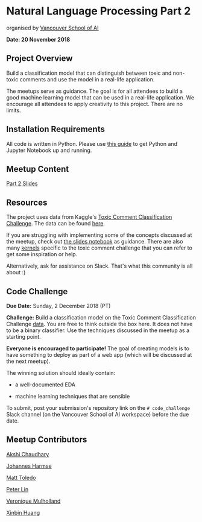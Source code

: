 # Natural Language Processing Part 2

organised by [Vancouver School of AI](https://www.meetup.com/Vancouver-School-of-AI/)

**Date: 20 November 2018**

## Project Overview

Build a classification model that can distinguish between toxic and non-toxic comments and use the model in a real-life application.

The meetups serve as guidance. The goal is for all attendees to build a good machine learning model that can be used in a real-life application. We encourage all attendees to apply creativity to this project. There are no limits.

## Installation Requirements

All code is written in Python. Please use [this guide](http://nbviewer.jupyter.org/github/johannesgiorgis/school_of_ai_vancouver/blob/master/intro_to_data_science_tools/01_introduction_to_conda_and_jupyter_notebooks.ipynb) to get Python and Jupyter Notebook up and running.

## Meetup Content

[Part 2 Slides](https://github.com/SchoolofAI-Vancouver/NLP_Project_2/blob/master/src/slides.ipynb)

## Resources

The project uses data from Kaggle's [Toxic Comment Classification Challenge](https://www.kaggle.com/c/jigsaw-toxic-comment-classification-challenge). The data can be found [here](https://www.kaggle.com/c/jigsaw-toxic-comment-classification-challenge/data).

If you are struggling with implementing some of the concepts discussed at the meetup, check out [the slides notebook](https://github.com/SchoolofAI-Vancouver/NLP_Project_2/blob/master/src/slides.ipynb) as guidance. There are also many [kernels](https://www.kaggle.com/c/jigsaw-toxic-comment-classification-challenge/kernels) specific to the toxic comment challenge that you can refer to get some inspiration or help.

Alternatively, ask for assistance on Slack. That's what this community is all about :)

## Code Challenge

**Due Date:** Sunday, 2 December 2018 (PT)

**Challenge:** Build a classification model on the Toxic Comment Classification Challenge [data](https://www.kaggle.com/c/jigsaw-toxic-comment-classification-challenge/data). You are free to think outside the box here. It does not have to be a binary classifier. Use the techniques discussed in the meetup as a starting point.

**Everyone is encouraged to participate!** The goal of creating models is to have something to deploy as part of a web app (which will be discussed at the next meetup).

The winning solution should ideally contain:

* a well-documented EDA

* machine learning techniques that are sensible

To submit, post your submission's repository link on the `# code_challenge` Slack channel (on the Vancouver School of AI workspace) before the due date.

## Meetup Contributors

[Akshi Chaudhary](https://github.com/akshi8)

[Johannes Harmse](https://github.com/johannesharmse)

[Matt Toledo](https://github.com/mezzX)

[Peter Lin](https://github.com/peter0083)

[Veronique Mulholland](https://github.com/vmulholl)

[Xinbin Huang](https://github.com/xinbinhuang)

